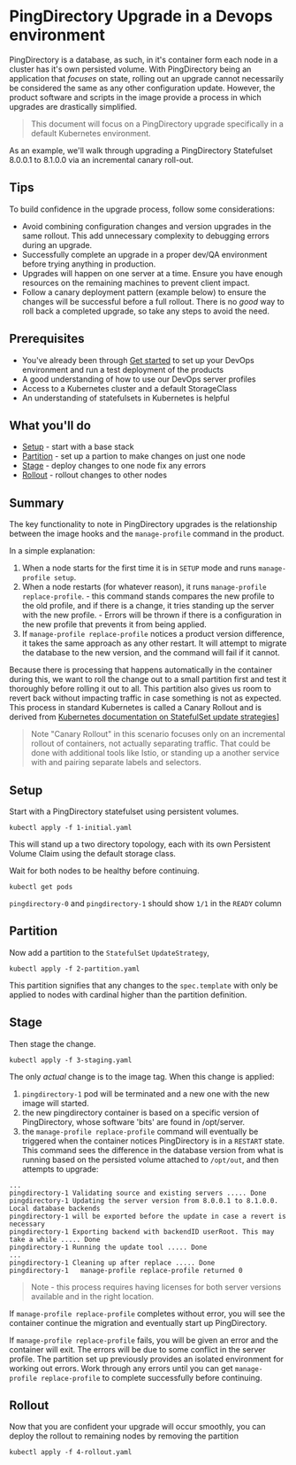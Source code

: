 # PingDirectory Upgrade in a Devops environment

PingDirectory is a database, as such, in it's container form each node in a cluster has it's own persisted volume. With PingDirectory being an application that _focuses_ on state, rolling out an upgrade cannot necessarily be considered the same as any other configuration update. However, the product software and scripts in the image provide a process in which upgrades are drastically simplified. 

> This document will focus on a PingDirectory upgrade specifically in a default Kubernetes environment. 

As an example, we'll walk through upgrading a PingDirectory Statefulset 8.0.0.1 to 8.1.0.0 via an incremental canary roll-out. 

## Tips

To build confidence in the upgrade process, follow some considerations:

* Avoid combining configuration changes and version upgrades in the same rollout. This add unnecessary complexity to debugging errors during an upgrade.
* Successfully complete an upgrade in a proper dev/QA environment before trying anything in production. 
* Upgrades will happen on one server at a time. Ensure you have enough resources on the remaining machines to prevent client impact.
* Follow a canary deployment pattern (example below) to ensure the changes will be successful before a full rollout. There is no _good_ way to roll back a completed upgrade, so take any steps to avoid the need.


## Prerequisites

* You've already been through [Get started](getStarted.md) to set up your DevOps environment and run a test deployment of the products
* A good understanding of how to use our DevOps server profiles
* Access to a Kubernetes cluster and a default StorageClass
* An understanding of statefulsets in Kubernetes is helpful

## What you'll do

* [Setup](#setup) - start with a base stack
* [Partition](#partition) - set up a partion to make changes on just one node
* [Stage](#stage) - deploy changes to one node fix any errors
* [Rollout](#rollout) - rollout changes to other nodes


## Summary

The key functionality to note in PingDirectory upgrades is the relationship between the image hooks and the `manage-profile` command in the product. 

In a simple explanation: 
  1. When a node starts for the first time it is in `SETUP` mode and runs `manage-profile setup`. 
  2. When a node restarts (for whatever reason), it runs `manage-profile replace-profile`. 
    - this command stands compares the new profile to the old profile, and if there is a change, it tries standing up the server with the new profile. 
    - Errors will be thrown if there is a configuration in the new profile that prevents it from being applied. 
  3. If `manage-profile replace-profile` notices a product version difference, it takes the same approach as any other restart. It will attempt to migrate the database to the new version, and the command will fail if it cannot. 

Because there is processing that happens automatically in the container during this, we want to roll the change out to a small partition first and test it thoroughly before rolling it out to all. This partition also gives us room to revert back without impacting traffic in case something is not as expected. 
This process in standard Kubernetes is called a Canary Rollout and is derived from [Kubernetes documentation on StatefulSet update strategies](https://kubernetes.io/docs/concepts/workloads/controllers/statefulset/#update-strategies)]

> Note "Canary Rollout" in this scenario focuses only on an incremental rollout of containers, not actually separating traffic. That could be done with additional tools like Istio, or standing up a another service with and pairing separate labels and selectors. 

## Setup

Start with a PingDirectory statefulset using persistent volumes. 

  ```
  kubectl apply -f 1-initial.yaml
  ```

This will stand up a two directory topology, each with its own Persistent Volume Claim using the default storage class. 

Wait for both nodes to be healthy before continuing. 

  ```
  kubectl get pods
  ```
`pingdirectory-0` and `pingdirectory-1` should show `1/1` in the `READY` column

## Partition

Now add a partition to the `StatefulSet` `UpdateStrategy`, 

  ```
  kubectl apply -f 2-partition.yaml
  ```

This partition signifies that any changes to the `spec.template` with only be applied to nodes with cardinal higher than the partition definition.

## Stage

Then stage the change. 

  ```
  kubectl apply -f 3-staging.yaml
  ```
The only _actual_ change is to the image tag. When this change is applied:
  1. `pingdirectory-1` pod will be terminated and a new one with the new image will started.
  2. the new pingdirectory container is based on a specific version of PingDirectory, whose software 'bits' are found in /opt/server. 
  3. the `manage-profile replace-profile` command will eventually be triggered when the container notices PingDirectory is in a `RESTART` state. This command sees the difference in the database version from what is running based on the persisted volume attached to `/opt/out`, and then attempts to upgrade: 

  ```
  ...
  pingdirectory-1 Validating source and existing servers ..... Done
  pingdirectory-1 Updating the server version from 8.0.0.1 to 8.1.0.0. Local database backends
  pingdirectory-1 will be exported before the update in case a revert is necessary
  pingdirectory-1 Exporting backend with backendID userRoot. This may take a while ..... Done
  pingdirectory-1 Running the update tool ..... Done
  ...
  pingdirectory-1 Cleaning up after replace ..... Done
  pingdirectory-1   manage-profile replace-profile returned 0
  ```

> Note - this process requires having licenses for both server versions available and in the right location.

If `manage-profile replace-profile` completes without error, you will see the container continue the migration and eventually start up PingDirectory. 

If `manage-profile replace-profile` fails, you will be given an error and the container will exit. The errors will be due to some conflict in the server profile. The partition set up previously provides an isolated environment for working out errors. Work through any errors until you can get `manage-profile replace-profile` to complete successfully before continuing.

## Rollout

Now that you are confident your upgrade will occur smoothly, you can deploy the rollout to remaining nodes by removing the partition 

  ```
  kubectl apply -f 4-rollout.yaml
  ```